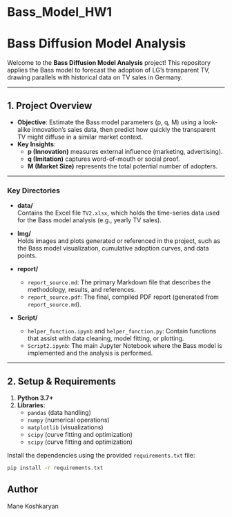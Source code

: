 # Bass_Model_HW1
# Bass Diffusion Model Analysis

Welcome to the **Bass Diffusion Model Analysis** project! This repository applies the Bass model to forecast the adoption of LG’s transparent TV, drawing parallels with historical data on TV sales in Germany.

---

## 1. Project Overview
- **Objective**: Estimate the Bass model parameters (p, q, M) using a look-alike innovation’s sales data, then predict how quickly the transparent TV might diffuse in a similar market context.
- **Key Insights**: 
  - **p (Innovation)** measures external influence (marketing, advertising).
  - **q (Imitation)** captures word-of-mouth or social proof.
  - **M (Market Size)** represents the total potential number of adopters.

---
### Key Directories

- **data/**  
  Contains the Excel file `TV2.xlsx`, which holds the time-series data used for the Bass model analysis (e.g., yearly TV sales).

- **Img/**  
  Holds images and plots generated or referenced in the project, such as the Bass model visualization, cumulative adoption curves, and data points.

- **report/**  
  - `report_source.md`: The primary Markdown file that describes the methodology, results, and references.  
  - `report_source.pdf`: The final, compiled PDF report (generated from `report_source.md`).

- **Script/**  
  - `helper_function.ipynb` and `helper_function.py`: Contain functions that assist with data cleaning, model fitting, or plotting.  
  - `Script2.ipynb`: The main Jupyter Notebook where the Bass model is implemented and the analysis is performed.

---

## 2. Setup & Requirements

1. **Python 3.7+**  
2. **Libraries**:  
   - `pandas` (data handling)  
   - `numpy` (numerical operations)  
   - `matplotlib` (visualizations)  
   - `scipy` (curve fitting and optimization)
    - `scipy` (curve fitting and optimization)

Install the dependencies using the provided `requirements.txt` file:

```bash
pip install -r requirements.txt

```
## Author 

Mane Koshkaryan